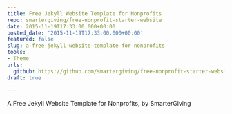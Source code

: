 ```yaml
---
title: Free Jekyll Website Template for Nonprofits
repo: smartergiving/free-nonprofit-starter-website
date: 2015-11-19T17:33:00.000+00:00
posted_date: '2015-11-19T17:33:00.000+00:00'
featured: false
slug: a-free-jekyll-website-template-for-nonprofits
tools:
- Theme
urls:
  github: https://github.com/smartergiving/free-nonprofit-starter-website
draft: true

---
```

A Free Jekyll Website Template for Nonprofits, by SmarterGiving